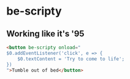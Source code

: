 # be-scripty

## Working like it's '95

```html
<button be-scripty onload="
$0.addEventListener('click', e => {
    $0.textContent = 'Try to come to life';
})
">Tumble out of bed</button>
```
